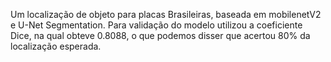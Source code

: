 Um localização de objeto para placas Brasileiras, baseada em mobilenetV2 e U-Net Segmentation.
Para validação do modelo utilizou a coeficiente Dice, na qual obteve 0.8088, o que podemos disser que acertou 80% da localização esperada.
